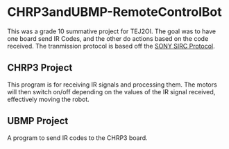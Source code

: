 # CHRP3andUBMP-RemoteControlBot

This was a grade 10 summative project for TEJ2OI. The goal was to have one board send IR Codes, and the other do actions based on the code received. The tranmission protocol is based off the [SONY SIRC Protocol].


## CHRP3 Project

This program is for receiving IR signals and processing them. The motors will then switch on/off depending on the values of the IR signal received, effectively moving the robot.

## UBMP Project
A program to send IR codes to the CHRP3 board.


[SONY SIRC Protocol]: http://www.sbprojects.com/knowledge/ir/sirc.php
